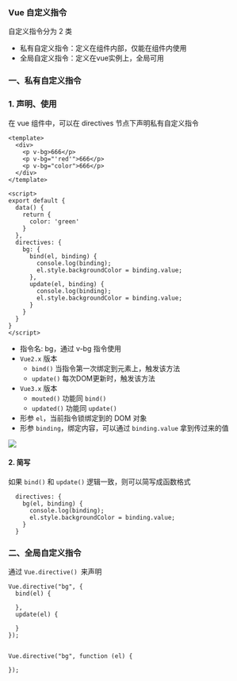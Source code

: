 ### Vue 自定义指令
自定义指令分为 2 类
* 私有自定义指令：定义在组件内部，仅能在组件内使用
* 全局自定义指令：定义在vue实例上，全局可用

### 一、私有自定义指令
### 1. 声明、使用
在 vue 组件中，可以在 directives 节点下声明私有自定义指令

```
<template>
  <div>
    <p v-bg>666</p>
    <p v-bg="'red'">666</p>
    <p v-bg="color">666</p>
  </div>
</template>

<script>
export default {
  data() {
    return {
      color: 'green'
    }
  },
  directives: {
    bg: {
      bind(el, binding) {
        console.log(binding);
        el.style.backgroundColor = binding.value;
      },
      update(el, binding) {
        console.log(binding);
        el.style.backgroundColor = binding.value;
      }
    }
  }
}
</script>
```

* 指令名: bg，通过 v-bg 指令使用
* `Vue2.x` 版本
  * `bind()` 当指令第一次绑定到元素上，触发该方法
  * `update()` 每次DOM更新时，触发该方法
* `Vue3.x` 版本
  * `mouted()`  功能同 `bind()`
  * `updated()`  功能同 `update()`
* 形参 `el`，当前指令锁绑定到的 DOM 对象
* 形参 `binding`，绑定内容，可以通过 `binding.value` 拿到传过来的值

![](https://fgq233.github.io/imgs/vue/vue5.png)


#### 2. 简写
如果 `bind()` 和 `update()` 逻辑一致，则可以简写成函数格式

```
  directives: {
    bg(el, binding) {
      console.log(binding);
      el.style.backgroundColor = binding.value;
    }
  }
```


### 二、全局自定义指令
通过 `Vue.directive() `来声明

```
Vue.directive("bg", { 
  bind(el) {
    
  },
  update(el) {
   
  }
});


Vue.directive("bg", function (el) {
  
});
```